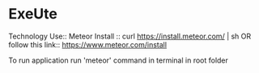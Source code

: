 # ExeUte

Technology Use:: Meteor
Install :: curl https://install.meteor.com/ | sh
OR follow this link:: https://www.meteor.com/install

To run application run 'meteor' command in terminal in root folder
